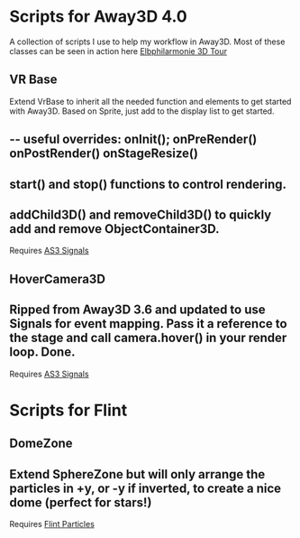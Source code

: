 Scripts for Away3D 4.0
=======

A collection of scripts I use to help my workflow in Away3D.
Most of these classes can be seen in action here [Elbphilarmonie 3D Tour](http://www.elbphilharmonie-erleben.de/flash/)


VR Base
-----

Extend VrBase to inherit all the needed function and elements to get started with Away3D. Based on Sprite, just add to the display list to get started.

--
useful overrides:
onInit();
onPreRender()
onPostRender()
onStageResize()
--
start() and stop() functions to control rendering.
--
addChild3D() and removeChild3D() to quickly add and remove ObjectContainer3D.
--
Requires [AS3 Signals](https://github.com/robertpenner/as3-signals)



HoverCamera3D
-----
Ripped from Away3D 3.6 and updated to use Signals for event mapping. Pass it a reference to the stage and call camera.hover() in your render loop. Done.
--
Requires [AS3 Signals](https://github.com/robertpenner/as3-signals)



Scripts for Flint
=======

DomeZone
-----
Extend SphereZone but will only arrange the particles in +y, or -y if inverted, to create a nice dome (perfect for stars!)
--
Requires [Flint Particles](http://flintparticles.org/)